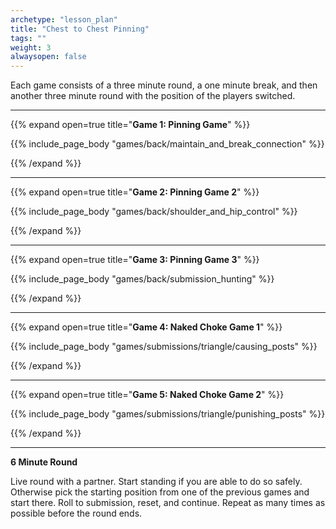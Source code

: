 ```yaml
--- 
archetype: "lesson_plan" 
title: "Chest to Chest Pinning"
tags: ""
weight: 3
alwaysopen: false 
---
```




Each game consists of a three minute round, a one minute break, and then another three minute round with the position of the players switched. 

---
{{% expand open=true title="**Game 1: Pinning Game**" %}}

{{% include_page_body "games/back/maintain_and_break_connection" %}}

{{% /expand %}}

---
{{% expand open=true title="**Game 2: Pinning Game 2**" %}}

{{% include_page_body "games/back/shoulder_and_hip_control" %}}

{{% /expand %}}

---
{{% expand open=true title="**Game 3: Pinning Game 3**" %}}

{{% include_page_body "games/back/submission_hunting" %}}

{{% /expand %}}

---
{{% expand open=true title="**Game 4: Naked Choke Game 1**" %}}

{{% include_page_body "games/submissions/triangle/causing_posts" %}}

{{% /expand %}}

---
{{% expand open=true title="**Game 5: Naked Choke Game 2**" %}}


{{% include_page_body "games/submissions/triangle/punishing_posts" %}}

{{% /expand %}}

---
**6 Minute Round**

Live round with a partner. Start standing if you are able to do so safely. Otherwise pick the starting position from one of the previous games and start there. Roll to submission, reset, and continue. Repeat as many times as possible before the round ends. 



